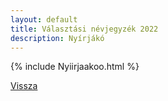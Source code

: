 ```yaml
---
layout: default
title: Választási névjegyzék 2022
description: Nyírjákó
---
```


{% include Nyiirjaakoo.html %}

[Vissza](./)
